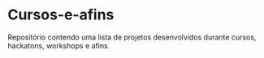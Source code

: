 # Cursos-e-afins
Repositório contendo uma lista de projetos desenvolvidos durante cursos, hackatons, workshops e afins
